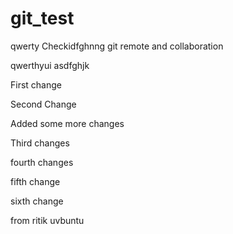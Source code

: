 # git_test
qwerty
Checkidfghnng git remote and collaboration

qwerthyui
asdfghjk

First change

Second Change

Added some more changes

Third changes

fourth changes

fifth change

sixth change

from ritik uvbuntu
